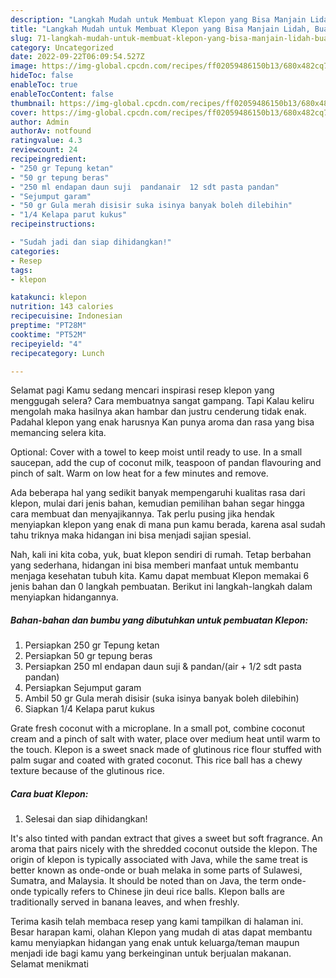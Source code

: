 ```yaml
---
description: "Langkah Mudah untuk Membuat Klepon yang Bisa Manjain Lidah, Buat Buka Puasa Enak"
title: "Langkah Mudah untuk Membuat Klepon yang Bisa Manjain Lidah, Buat Buka Puasa Enak"
slug: 71-langkah-mudah-untuk-membuat-klepon-yang-bisa-manjain-lidah-buat-buka-puasa-enak
category: Uncategorized
date: 2022-09-22T06:09:54.527Z
image: https://img-global.cpcdn.com/recipes/ff02059486150b13/680x482cq70/klepon-foto-resep-utama.jpg
hideToc: false
enableToc: true
enableTocContent: false
thumbnail: https://img-global.cpcdn.com/recipes/ff02059486150b13/680x482cq70/klepon-foto-resep-utama.jpg
cover: https://img-global.cpcdn.com/recipes/ff02059486150b13/680x482cq70/klepon-foto-resep-utama.jpg
author: Admin
authorAv: notfound
ratingvalue: 4.3
reviewcount: 24
recipeingredient:
- "250 gr Tepung ketan"
- "50 gr tepung beras"
- "250 ml endapan daun suji  pandanair  12 sdt pasta pandan"
- "Sejumput garam"
- "50 gr Gula merah disisir suka isinya banyak boleh dilebihin"
- "1/4 Kelapa parut kukus"
recipeinstructions:

- "Sudah jadi dan siap dihidangkan!"
categories:
- Resep
tags:
- klepon

katakunci: klepon 
nutrition: 143 calories
recipecuisine: Indonesian
preptime: "PT28M"
cooktime: "PT52M"
recipeyield: "4"
recipecategory: Lunch

---
```



Selamat pagi Kamu sedang mencari inspirasi resep klepon yang menggugah selera? Cara membuatnya sangat gampang. Tapi Kalau keliru mengolah maka hasilnya akan hambar dan justru cenderung tidak enak. Padahal klepon yang enak harusnya Kan punya aroma dan rasa yang bisa memancing selera kita.


Optional: Cover with a towel to keep moist until ready to use. In a small saucepan, add the cup of coconut milk, teaspoon of pandan flavouring and pinch of salt. Warm on low heat for a few minutes and remove.

Ada beberapa hal yang sedikit banyak mempengaruhi kualitas rasa dari klepon, mulai dari jenis bahan, kemudian pemilihan bahan segar hingga cara membuat dan menyajikannya. Tak perlu pusing jika hendak menyiapkan klepon yang enak di mana pun kamu berada, karena asal sudah tahu triknya maka hidangan ini bisa menjadi sajian spesial.


Nah, kali ini kita coba, yuk, buat klepon sendiri di rumah. Tetap berbahan yang sederhana, hidangan ini bisa memberi manfaat untuk membantu menjaga kesehatan tubuh kita. Kamu dapat membuat Klepon memakai 6 jenis bahan dan 0 langkah pembuatan. Berikut ini langkah-langkah dalam menyiapkan hidangannya.

<!--inarticleads1-->

##### Bahan-bahan dan bumbu yang dibutuhkan untuk pembuatan Klepon:

1. Persiapkan 250 gr Tepung ketan
1. Persiapkan 50 gr tepung beras
1. Persiapkan 250 ml endapan daun suji &amp; pandan/(air + 1/2 sdt pasta pandan)
1. Persiapkan Sejumput garam
1. Ambil 50 gr Gula merah disisir (suka isinya banyak boleh dilebihin)
1. Siapkan 1/4 Kelapa parut kukus


Grate fresh coconut with a microplane. In a small pot, combine coconut cream and a pinch of salt with water, place over medium heat until warm to the touch. Klepon is a sweet snack made of glutinous rice flour stuffed with palm sugar and coated with grated coconut. This rice ball has a chewy texture because of the glutinous rice. 

<!--inarticleads2-->

##### Cara buat Klepon:


1. Selesai dan siap dihidangkan!

It&#39;s also tinted with pandan extract that gives a sweet but soft fragrance. An aroma that pairs nicely with the shredded coconut outside the klepon. The origin of klepon is typically associated with Java, while the same treat is better known as onde-onde or buah melaka in some parts of Sulawesi, Sumatra, and Malaysia. It should be noted than on Java, the term onde-onde typically refers to Chinese jin deui rice balls. Klepon balls are traditionally served in banana leaves, and when freshly. 

Terima kasih telah membaca resep yang kami tampilkan di halaman ini. Besar harapan kami, olahan Klepon yang mudah di atas dapat membantu kamu menyiapkan hidangan yang enak untuk keluarga/teman maupun menjadi ide bagi kamu yang berkeinginan untuk berjualan makanan. Selamat menikmati
